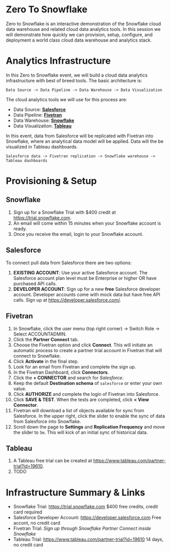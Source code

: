 # Zero To Snowflake

Zero to Snowflake is an interactive demonstration of the Snowflake cloud data warehouse and related cloud data analytics tools. In this session we will demonstrate how quickly we can provision, setup, configure, and deployment a world class cloud data warehouse and analytics stack.

# Analytics Infrastructure

In this Zero to Snowflake event, we will build a cloud data analytics infrastructure with best of breed tools. The basic architecture is:

    Data Source -> Data Pipeline -> Data Warehouse -> Data Visualization

The cloud analytics tools we will use for this process are:

- Data Source: [**Salesforce**](https://www.salesforce.com)
- Data Pipeline: [**Fivetran**](https://www.fivetran.com)
- Data Warehouse: [**Snowflake**](https://www.snowflake.com)
- Data Visualization: [**Tableau**](https://www.tableau.com)

In this event, data from Salesforce will be replicated with Fivetran into Snowflake, where an analytical data model will be applied. Data will the be visualized in Tableau dashboards.

    Salesforce data -> Fivetran replication -> Snowflake warehouse -> Tableau dashboards

# Provisioning & Setup

## Snowflake

1. Sign up for a Snowflake Trial with $400 credit at https://trial.snowflake.com.
2. An email will come within 15 minutes when your Snowflake account is ready.
3. Once you receive the email, login to your Snowflake account.

## Salesforce

To connect pull data from Salesforce there are two options:

1. **EXISTING ACCOUNT**: Use your active Salesforce account. The Salesforce account plan level must be Enterprise or higher OR have purchased API calls.
2. **DEVELOPER ACCOUNT**: Sign up for a new **free** Salesforce developer account. Developer accounts come with mock data but have free API calls. Sign up at https://developer.salesforce.com/.

## Fivetran

1. In Snowflake, click the user menu (top right corner) → Switch Role → Select ACCOUNTADMIN.
2. Click the **Partner Connect** tab.
3. Choose the Fivetran option and click **Connect**. This will initiate an automatic process to create a partner trial account in Fivetran that will connect to Snowflake.
4. Click **Activate** in the final step.
5. Look for an email from Fivetran and complete the sign up.
6. In the Fivetran Dashboard, click **Connectors**.
7. Click the **+ CONNECTOR** and search for *Salesforce*.
8. Keep the default **Destination schema** of `salesforce` or enter your own value.
9. Click **AUTHORIZE** and complete the login of Fivetran into Salesforce.
10. Click **SAVE & TEST**. When the tests are completed, click **< View Connector**.
11. Fivetran will download a list of objects available for sync from Salesforce. In the upper right, click the slider to enable the sync of data from Salesforce into Snowflake.
12. Scroll down the page to **Settings** and **Replication Frequency** and move the slider to `5m`. This will kick of an initial sync of historical data.

## Tableau

1. A Tableau free trial can be created at https://www.tableau.com/partner-trial?id=19610.
2. TODO

# Infrastructure Summary & Links

- Snowflake Trial: https://trial.snowflake.com $400 free credits, credit card required
- Salesforce Developer Account: https://developer.salesforce.com Free accont, no credit card
- Fivetran Trial: *Sign up through Snowflake Partner Connect inside Snowflake*
- Tableau Trial: https://www.tableau.com/partner-trial?id=19610 14 days, no credit card
